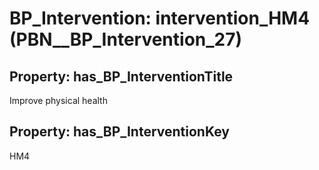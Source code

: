 # BP_Intervention: __intervention_HM4__ (PBN__BP_Intervention_27)

## Property: has_BP_InterventionTitle

Improve physical health

## Property: has_BP_InterventionKey

HM4

